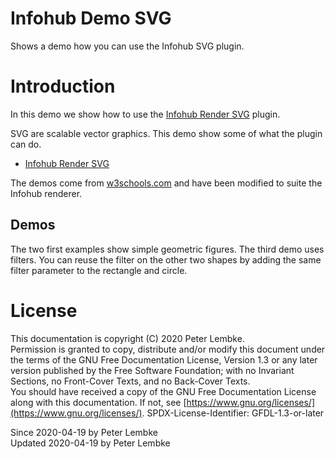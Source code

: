 # Infohub Demo SVG

Shows a demo how you can use the Infohub SVG plugin.

# Introduction

In this demo we show how to use the [Infohub Render SVG](plugin,infohub_render_svg) plugin.

SVG are scalable vector graphics. This demo show some of what the plugin can do.

- [Infohub Render SVG](plugin,infohub_render_svg)

The demos come from [w3schools.com](https://www.w3schools.com/graphics/svg_feoffset.asp) and have been modified to suite
the Infohub renderer.

## Demos

The two first examples show simple geometric figures. The third demo uses filters. You can reuse the filter on the other
two shapes by adding the same filter parameter to the rectangle and circle.

# License

This documentation is copyright (C) 2020 Peter Lembke.  
Permission is granted to copy, distribute and/or modify this document under the terms of the GNU Free Documentation
License, Version 1.3 or any later version published by the Free Software Foundation; with no Invariant Sections, no
Front-Cover Texts, and no Back-Cover Texts.  
You should have received a copy of the GNU Free Documentation License along with this documentation. If not,
see [https://www.gnu.org/licenses/](https://www.gnu.org/licenses/). SPDX-License-Identifier: GFDL-1.3-or-later

Since 2020-04-19 by Peter Lembke  
Updated 2020-04-19 by Peter Lembke  
